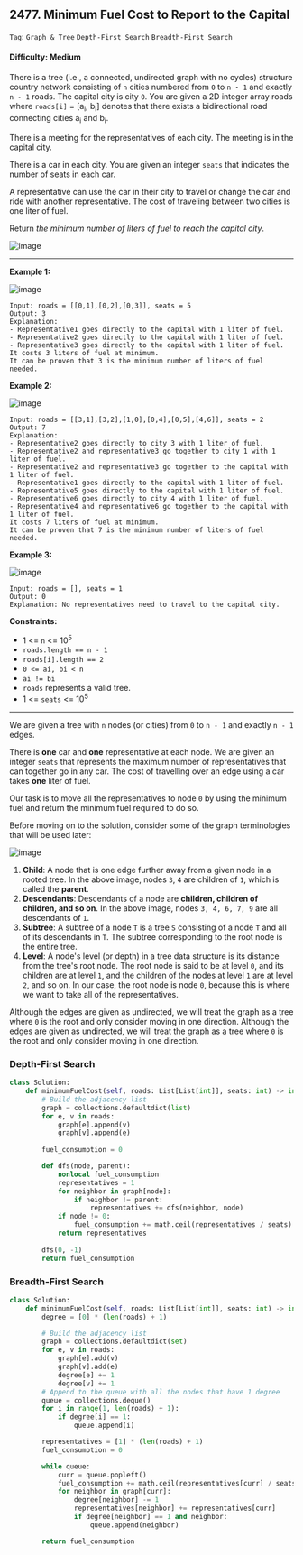 ## 2477. Minimum Fuel Cost to Report to the Capital

```Tag```: ```Graph & Tree``` ```Depth-First Search``` ```Breadth-First Search```

#### Difficulty: Medium

There is a tree (i.e., a connected, undirected graph with no cycles) structure country network consisting of ```n``` cities numbered from ```0``` to ```n - 1``` and exactly ```n - 1``` roads. The capital city is city ```0```. You are given a 2D integer array roads where ```roads[i]``` = [a<sub>i</sub>, b<sub>i</sub>] denotes that there exists a bidirectional road connecting cities a<sub>i</sub> and b<sub>i</sub>.

There is a meeting for the representatives of each city. The meeting is in the capital city.

There is a car in each city. You are given an integer ```seats``` that indicates the number of seats in each car.

A representative can use the car in their city to travel or change the car and ride with another representative. The cost of traveling between two cities is one liter of fuel.

Return _the minimum number of liters of fuel to reach the capital city_.

![image](https://user-images.githubusercontent.com/35042430/218288964-e42197e6-2e8f-4a44-8779-7d1c08597f83.png)

---

__Example 1:__

![image](https://assets.leetcode.com/uploads/2022/09/22/a4c380025e3ff0c379525e96a7d63a3.png)
```
Input: roads = [[0,1],[0,2],[0,3]], seats = 5
Output: 3
Explanation: 
- Representative1 goes directly to the capital with 1 liter of fuel.
- Representative2 goes directly to the capital with 1 liter of fuel.
- Representative3 goes directly to the capital with 1 liter of fuel.
It costs 3 liters of fuel at minimum. 
It can be proven that 3 is the minimum number of liters of fuel needed.
```

__Example 2:__

![image](https://assets.leetcode.com/uploads/2022/11/16/2.png)
```
Input: roads = [[3,1],[3,2],[1,0],[0,4],[0,5],[4,6]], seats = 2
Output: 7
Explanation: 
- Representative2 goes directly to city 3 with 1 liter of fuel.
- Representative2 and representative3 go together to city 1 with 1 liter of fuel.
- Representative2 and representative3 go together to the capital with 1 liter of fuel.
- Representative1 goes directly to the capital with 1 liter of fuel.
- Representative5 goes directly to the capital with 1 liter of fuel.
- Representative6 goes directly to city 4 with 1 liter of fuel.
- Representative4 and representative6 go together to the capital with 1 liter of fuel.
It costs 7 liters of fuel at minimum. 
It can be proven that 7 is the minimum number of liters of fuel needed.
```

__Example 3:__

![image](https://assets.leetcode.com/uploads/2022/09/27/efcf7f7be6830b8763639cfd01b690a.png)
```
Input: roads = [], seats = 1
Output: 0
Explanation: No representatives need to travel to the capital city.
```

__Constraints:__

- 1 <= ```n``` <= 10<sup>5</sup>
- ```roads.length == n - 1```
- ```roads[i].length == 2```
- ```0 <= ai, bi < n```
- ```ai != bi```
- ```roads``` represents a valid tree.
- 1 <= ```seats``` <= 10<sup>5</sup>

---

We are given a tree with ```n``` nodes (or cities) from ```0``` to ```n - 1``` and exactly ```n - 1``` edges.

There is __one__ car and __one__ representative at each node. We are given an integer ```seats``` that represents the maximum number of representatives that can together go in any car. The cost of travelling over an edge using a car takes __one__ liter of fuel.

Our task is to move all the representatives to node ```0``` by using the minimum fuel and return the minimum fuel required to do so.

Before moving on to the solution, consider some of the graph terminologies that will be used later:

![image](https://leetcode.com/problems/minimum-fuel-cost-to-report-to-the-capital/solutions/3080167/Figures/2477/2477-1.png)

1. __Child__: A node that is one edge further away from a given node in a rooted tree. In the above image, nodes ```3```, ```4``` are children of ```1```, which is called the __parent__.
2. __Descendants__: Descendants of a node are __children, children of children, and so on__. In the above image, nodes ```3, 4, 6, 7, 9``` are all descendants of ```1```.
3. __Subtree__: A subtree of a node ```T``` is a tree ```S``` consisting of a node ```T``` and all of its descendants in ```T```. The subtree corresponding to the root node is the entire tree.
4. __Level__: A node's level (or depth) in a tree data structure is its distance from the tree's root node. The root node is said to be at level ```0```, and its children are at level ```1```, and the children of the nodes at level ```1``` are at level ```2```, and so on. In our case, the root node is node ```0```, because this is where we want to take all of the representatives.

Although the edges are given as undirected, we will treat the graph as a tree where ```0``` is the root and only consider moving in one direction. Although the edges are given as undirected, we will treat the graph as a tree where ```0``` is the root and only consider moving in one direction.

### Depth-First Search

```Python
class Solution:
    def minimumFuelCost(self, roads: List[List[int]], seats: int) -> int:
        # Build the adjacency list
        graph = collections.defaultdict(list)
        for e, v in roads:
            graph[e].append(v)
            graph[v].append(e)
        
        fuel_consumption = 0

        def dfs(node, parent):
            nonlocal fuel_consumption
            representatives = 1
            for neighbor in graph[node]:
                if neighbor != parent:
                    representatives += dfs(neighbor, node)
            if node != 0:
                fuel_consumption += math.ceil(representatives / seats)
            return representatives
        
        dfs(0, -1)
        return fuel_consumption
```

### Breadth-First Search

```Python
class Solution:
    def minimumFuelCost(self, roads: List[List[int]], seats: int) -> int:
        degree = [0] * (len(roads) + 1)

        # Build the adjacency list
        graph = collections.defaultdict(set)
        for e, v in roads:
            graph[e].add(v)
            graph[v].add(e)
            degree[e] += 1
            degree[v] += 1
        # Append to the queue with all the nodes that have 1 degree
        queue = collections.deque()
        for i in range(1, len(roads) + 1):
            if degree[i] == 1:
                queue.append(i)

        representatives = [1] * (len(roads) + 1)
        fuel_consumption = 0

        while queue:
            curr = queue.popleft()
            fuel_consumption += math.ceil(representatives[curr] / seats)
            for neighbor in graph[curr]:
                degree[neighbor] -= 1
                representatives[neighbor] += representatives[curr]
                if degree[neighbor] == 1 and neighbor:
                    queue.append(neighbor)

        return fuel_consumption
```
